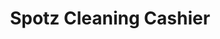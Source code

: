 ---
title: Spotz Cleaning Cashier
desc:
thumbnail: https://placehold.co/300x300?text=Spotz%20Cleaning%20Cashier
# refer to /lib/projects.ts
technologies: [nuxtjs, firebase]
# real url if available
liveUrl: https://spotz-cleaning.web.app/
# fallback if liveUrl is not available
demoUrl:
repositoryUrl:
---